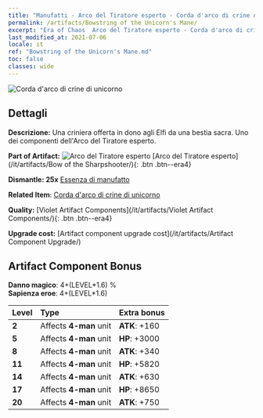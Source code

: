 ```yaml
---
title: "Manufatti - Arco del Tiratore esperto - Corda d'arco di crine di unicorno"
permalink: /artifacts/Bowstring of the Unicorn's Mane/
excerpt: "Era of Chaos  Arco del Tiratore esperto - Corda d'arco di crine di unicorno. Una criniera offerta in dono agli Elfi da una bestia sacra. Uno dei componenti dell'Arco del Tiratore esperto."
last_modified_at: 2021-07-06
locale: it
ref: "Bowstring of the Unicorn's Mane.md"
toc: false
classes: wide
---
```


 ![Corda d'arco di crine di unicorno](/images/t/artifact_40103.png)



## Dettagli

 **Descrizione:** Una criniera offerta in dono agli Elfi da una bestia sacra. Uno dei componenti dell'Arco del Tiratore esperto.

 **Part of Artifact:** ![Arco del Tiratore esperto](/images/t/icon_artifact_10.png) [Arco del Tiratore esperto](/it/artifacts/Bow of the Sharpshooter/){: .btn .btn--era4}

 **Dismantle: 25x** [Essenza di manufatto](/ItemsIT/con_905/)

 **Related Item**: [Corda d'arco di crine di unicorno](/ItemsIT/art_105/)

 **Quality:** [Violet Artifact Components](/it/artifacts/Violet Artifact Components/){: .btn .btn--era4}

 **Upgrade cost:** [Artifact component upgrade cost](/it/artifacts/Artifact Component Upgrade/)

## Artifact Component Bonus

  **Danno magico**: 4+(LEVEL\*1.6) %<br/>**Sapienza eroe**: 4+(LEVEL\*1.6)

  |  Level  | Type |    Extra bonus  | 
  |:--------|:-----|:----------------| 
  | **2** | Affects **4-man** unit | **ATK**: +160 | 
  | **5** | Affects **4-man** unit | **HP**: +3000 | 
  | **8** | Affects **4-man** unit | **ATK**: +340 | 
  | **11** | Affects **4-man** unit | **HP**: +5820 | 
  | **14** | Affects **4-man** unit | **ATK**: +630 | 
  | **17** | Affects **4-man** unit | **HP**: +8650 | 
  | **20** | Affects **4-man** unit | **ATK**: +750 | 
